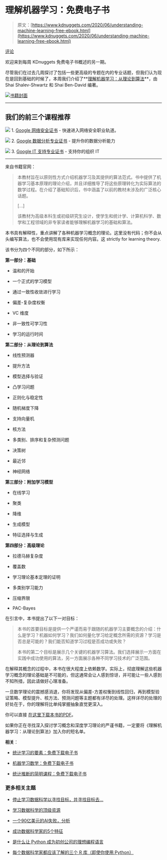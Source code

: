 # 理解机器学习：免费电子书

> 原文：[https://www.kdnuggets.com/2020/06/understanding-machine-learning-free-ebook.html](https://www.kdnuggets.com/2020/06/understanding-machine-learning-free-ebook.html)

[评论](#comments)

欢迎来到每周 KDnuggets 免费电子书概述的另一期。

尽管我们在过去几周探讨了包括一些更高级的专题在内的专业话题，但我们认为现在是回到基础的时候了，本周我们介绍了**[理解机器学习：从理论到算法](https://www.cse.huji.ac.il/~shais/UnderstandingMachineLearning/index.html)**，由 Shai Shalev-Shwartz 和 Shai Ben-David 编著。

[![书籍封面](../Images/a585885b5fb2abcd4803b4efc57be2b6.png)](https://www.cse.huji.ac.il/~shais/UnderstandingMachineLearning/index.html)

* * *

## 我们的前三个课程推荐

![](../Images/0244c01ba9267c002ef39d4907e0b8fb.png) 1\. [Google 网络安全证书](https://www.kdnuggets.com/google-cybersecurity) - 快速进入网络安全职业轨道。

![](../Images/e225c49c3c91745821c8c0368bf04711.png) 2\. [Google 数据分析专业证书](https://www.kdnuggets.com/google-data-analytics) - 提升你的数据分析能力

![](../Images/0244c01ba9267c002ef39d4907e0b8fb.png) 3\. [Google IT 支持专业证书](https://www.kdnuggets.com/google-itsupport) - 支持你的组织 IT

* * *

来自书籍官网：

> 本教材旨在以原则性方式介绍机器学习及其提供的算法范式。书中提供了机器学习基本原理的理论介绍，并且详细推导了将这些原理转化为实际算法的数学过程。在介绍了基础知识后，书中涵盖了以前的教材未涉及的广泛核心话题。
> 
> [...]
> 
> 该教材为高级本科生或初级研究生设计，使学生和统计学、计算机科学、数学和工程领域的非专家读者能够理解机器学习的基础和算法。

本书具有解释性，重点讲解了各种机器学习概念的理论。这里没有代码；你不会从头编写算法，也不会使用现有库来实现任何内容。这 strictly for learning theory.

该书分为四个不同的部分，如下所示：

**第一部分：基础**

+   温和的开始

+   一个正式的学习模型

+   通过一致性收敛进行学习

+   偏差-复杂度权衡

+   VC 维度

+   非一致性可学习性

+   学习的运行时间

**第二部分：从理论到算法**

+   线性预测器

+   提升方法

+   模型选择与验证

+   凸学习问题

+   正则化与稳定性

+   随机梯度下降

+   支持向量机

+   核方法

+   多类别、排序和复杂预测问题

+   决策树

+   最近邻

+   神经网络

**第三部分：附加学习模型**

+   在线学习

+   聚类

+   降维

+   生成模型

+   特征选择与生成

**第四部分：高级理论**

+   拉德马赫复杂度

+   覆盖数

+   学习理论基本定理的证明

+   多类别学习能力

+   压缩界限

+   PAC-Bayes

在引言中，本书提出了以下一对目标：

> 本书的首要目标是提供一个严谨而易于跟随的机器学习主要概念的介绍：什么是学习？机器如何学习？我们如何量化学习给定概念所需的资源？学习是否总是可能的？我们能否知道学习过程是否成功或失败？
> 
> 本书的第二个目标是展示几个关键的机器学习算法。我们选择展示一方面在实践中成功使用的算法，另一方面展示各种不同学习技术的广泛范围。

在解释其概念的过程中，本书在很大程度上依赖数学。实际上，彻底理解这些机器学习概念的理论基础是不可能的，但这通常会让人感到惊讶，并可能让一些人感到不知所措，因此请做好心理准备。

一旦数学理论的震撼感消退，你将发现从偏差-方差权衡到线性回归，再到模型验证策略、模型提升、核方法、预测问题等主题都有详尽的处理。这样详尽的处理的好处在于，你的理解将比单纯掌握抽象直觉更深入。

你可以直接 [在这里下载本书的PDF](https://www.cse.huji.ac.il/~shais/UnderstandingMachineLearning/understanding-machine-learning-theory-algorithms.pdf)。

如果你正在寻找深入探讨学习概念和深度学习理论的严谨书籍，一定要将《理解机器学习：从理论到算法》加入你的短名单。

**相关**：

+   [统计学习的要素：免费下载电子书](/2020/05/elements-statistical-learning-free-ebook.html)

+   [机器学习数学：免费下载电子书](/2020/04/mathematics-machine-learning-book.html)

+   [统计推断的简明课程：免费下载电子书](/2020/04/statistics-concise-course-statistical-inference-free-ebook.html)

### 更多相关主题

+   [停止学习数据科学以寻找目标，并寻找目标去…](https://www.kdnuggets.com/2021/12/stop-learning-data-science-find-purpose.html)

+   [学习数据科学的顶级资源](https://www.kdnuggets.com/2021/12/springboard-top-resources-learn-data-science-statistics.html)

+   [一个90亿美元的AI失败，分析](https://www.kdnuggets.com/2021/12/9b-ai-failure-examined.html)

+   [成功数据科学家的5个特征](https://www.kdnuggets.com/2021/12/5-characteristics-successful-data-scientist.html)

+   [是什么让 Python 成为初创公司的理想编程语言](https://www.kdnuggets.com/2021/12/makes-python-ideal-programming-language-startups.html)

+   [每个数据科学家都应该了解的三个 R 库（即使你使用 Python）](https://www.kdnuggets.com/2021/12/three-r-libraries-every-data-scientist-know-even-python.html)
